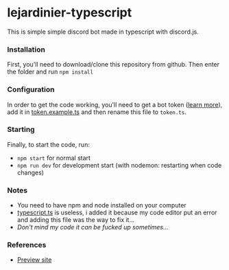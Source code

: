# lejardinier-typescript
This is simple simple discord bot made in typescript with discord.js.

### Installation

First, you'll need to download/clone this repository from github. Then enter the folder and run `npm install`

### Configuration

In order to get the code working, you'll need to get a bot token ([learn more](https://www.writebots.com/discord-bot-token/)), add it in [token.example.ts](./src/config/token.example.ts) and then rename this file to `token.ts`.

### Starting

Finally, to start the code, run:
- `npm start` for normal start
- `npm run dev` for development start (with nodemon: restarting when code changes)

### Notes

- You need to have npm and node installed on your computer
- [typescript.ts](./typescript.ts) is useless, i added it because my code editor put an error and adding this file was the way to fix it...
- *Don't mind my code it can be fucked up sometimes...*

### References

- [Preview site](https://valflrt.github.io/lejardinier-typescript/)
